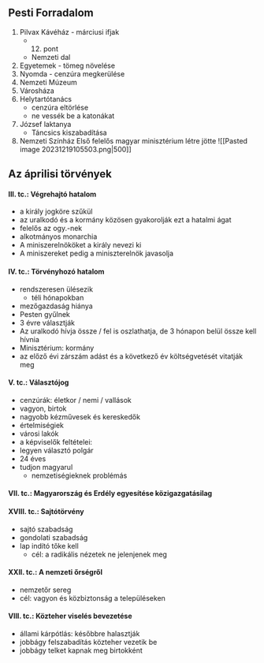 ## Pesti Forradalom
1. Pilvax Kávéház - márciusi ifjak
	- 12. pont
	- Nemzeti dal
2. Egyetemek - tömeg növelése
3. Nyomda - cenzúra megkerülése
4. Nemzeti Múzeum
5. Városháza
6. Helytartótanács
	- cenzúra eltörlése
	- ne vessék be a katonákat
7. József laktanya
	- Táncsics kiszabadítása
8. Nemzeti Színház
Első felelős magyar minisztérium létre jötte
![[Pasted image 20231219105503.png|500]]
## Az áprilisi törvények
#### III. tc.: Végrehajtó hatalom
- a király jogköre szűkül
- az uralkodó és a kormány közösen gyakorolják ezt a hatalmi ágat
- felelős az ogy.-nek
- alkotmányos monarchia
- A miniszerelnököket a király nevezi ki
- A miniszereket pedig a miniszterelnök javasolja
#### IV. tc.: Törvényhozó hatalom
- rendszeresen ülésezik
	- téli hónapokban
- mezőgazdaság hiánya
- Pesten gyűlnek
- 3 évre választják
- Az uralkodó hívja össze / fel is oszlathatja, de 3 hónapon belül össze kell hívnia
- Minisztérium: kormány
- az előző évi zárszám adást és a következő év költségvetését vitatják meg
#### V. tc.: Választójog
- cenzúrák: életkor / nemi / vallások 
- vagyon, birtok
- nagyobb kézművesek és kereskedők
- értelmiségiek
- városi lakók
- a képviselők feltételei:
- legyen választó polgár
- 24 éves
- tudjon magyarul
	- nemzetiségieknek problémás
#### VII. tc.: Magyarország és Erdély egyesítése közigazgatásilag
#### XVIII. tc.: Sajtótörvény
- sajtó szabadság
- gondolati szabadság
- lap indító tőke kell
	- cél: a radikális nézetek ne jelenjenek meg
#### XXII. tc.: A nemzeti őrségről
- nemzetőr sereg
- cél: vagyon és közbiztonság a településeken
#### VIII. tc.: Közteher viselés bevezetése
- állami kárpótlás: későbbre halasztják
- jobbágy felszabadítás közteher vezetik be
- jobbágy telket kapnak meg birtokként
